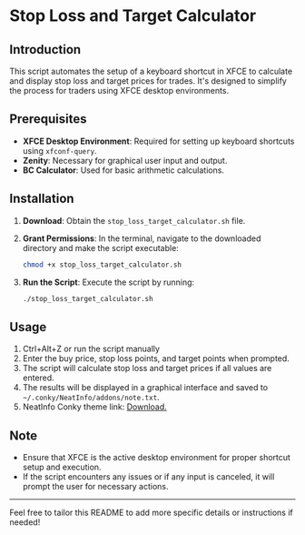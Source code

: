 # Stop Loss and Target Calculator

## Introduction

This script automates the setup of a keyboard shortcut in XFCE to calculate and display stop loss and target prices for trades. It's designed to simplify the process for traders using XFCE desktop environments.

## Prerequisites

- **XFCE Desktop Environment**: Required for setting up keyboard shortcuts using `xfconf-query`.
- **Zenity**: Necessary for graphical user input and output.
- **BC Calculator**: Used for basic arithmetic calculations.

## Installation

1. **Download**: Obtain the `stop_loss_target_calculator.sh` file.
2. **Grant Permissions**: In the terminal, navigate to the downloaded directory and make the script executable:

    ```bash
    chmod +x stop_loss_target_calculator.sh
    ```

3. **Run the Script**: Execute the script by running:

    ```bash
    ./stop_loss_target_calculator.sh
    ```

## Usage

1. Ctrl+Alt+Z or run the script manually
2. Enter the buy price, stop loss points, and target points when prompted.
3. The script will calculate stop loss and target prices if all values are entered.
4. The results will be displayed in a graphical interface and saved to `~/.conky/NeatInfo/addons/note.txt`.
5. NeatInfo Conky theme link: [Download.](https://github.com/somen3/NeatInfo/releases/download/conky/NeatInfo.zip)

## Note

- Ensure that XFCE is the active desktop environment for proper shortcut setup and execution.
- If the script encounters any issues or if any input is canceled, it will prompt the user for necessary actions.

---

Feel free to tailor this README to add more specific details or instructions if needed!
